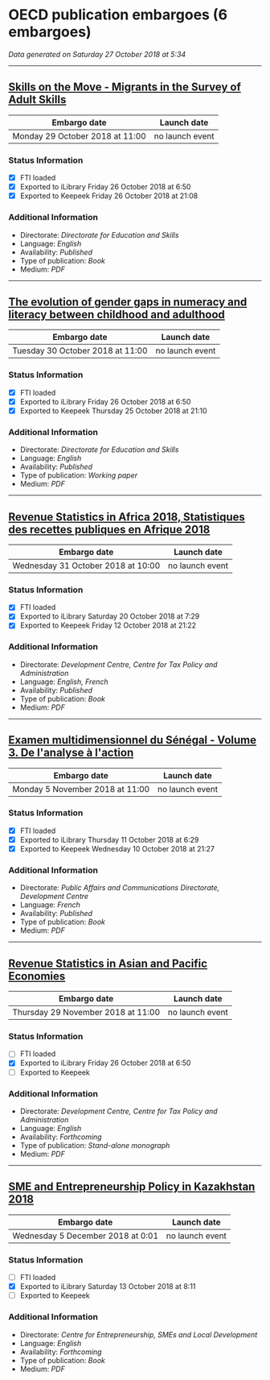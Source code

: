 # OECD publication embargoes (6 embargoes)

*Data generated on Saturday 27 October 2018 at 5:34*

------

## [Skills on the Move - Migrants in the Survey of Adult Skills](https://doi.org/10.1787/9789264307353-en)

Embargo date | Launch date
-------------|------------
Monday 29 October 2018 at 11:00 | no launch event

### Status Information
- [x] FTI loaded 
- [x] Exported to iLibrary Friday 26 October 2018 at 6:50
- [x] Exported to Keepeek Friday 26 October 2018 at 21:08

### Additional Information

* Directorate: *Directorate for Education and Skills*
* Language: *English*
* Availability: *Published*
* Type of publication: *Book*
* Medium: *PDF*

------

## [The evolution of gender gaps in numeracy and literacy between childhood and adulthood](https://doi.org/10.1787/0ff7ae72-en)

Embargo date | Launch date
-------------|------------
Tuesday 30 October 2018 at 11:00 | no launch event

### Status Information
- [x] FTI loaded 
- [x] Exported to iLibrary Friday 26 October 2018 at 6:50
- [x] Exported to Keepeek Thursday 25 October 2018 at 21:10

### Additional Information

* Directorate: *Directorate for Education and Skills*
* Language: *English*
* Availability: *Published*
* Type of publication: *Working paper*
* Medium: *PDF*

------

## [Revenue Statistics in Africa 2018, Statistiques des recettes publiques en Afrique 2018](https://doi.org/10.1787/9789264305885-en-fr)

Embargo date | Launch date
-------------|------------
Wednesday 31 October 2018 at 10:00 | no launch event

### Status Information
- [x] FTI loaded 
- [x] Exported to iLibrary Saturday 20 October 2018 at 7:29
- [x] Exported to Keepeek Friday 12 October 2018 at 21:22

### Additional Information

* Directorate: *Development Centre, Centre for Tax Policy and Administration*
* Language: *English, French*
* Availability: *Published*
* Type of publication: *Book*
* Medium: *PDF*

------

## [Examen multidimensionnel du Sénégal - Volume 3. De l'analyse à l'action](https://doi.org/10.1787/9789264300347-fr)

Embargo date | Launch date
-------------|------------
Monday 5 November 2018 at 11:00 | no launch event

### Status Information
- [x] FTI loaded 
- [x] Exported to iLibrary Thursday 11 October 2018 at 6:29
- [x] Exported to Keepeek Wednesday 10 October 2018 at 21:27

### Additional Information

* Directorate: *Public Affairs and Communications Directorate, Development Centre*
* Language: *French*
* Availability: *Published*
* Type of publication: *Book*
* Medium: *PDF*

------

## [Revenue Statistics in Asian and Pacific Economies](https://doi.org/10.1787/9789264308091-en)

Embargo date | Launch date
-------------|------------
Thursday 29 November 2018 at 11:00 | no launch event

### Status Information
- [ ] FTI loaded
- [x] Exported to iLibrary Friday 26 October 2018 at 6:50
- [ ] Exported to Keepeek

### Additional Information

* Directorate: *Development Centre, Centre for Tax Policy and Administration*
* Language: *English*
* Availability: *Forthcoming*
* Type of publication: *Stand-alone monograph*
* Medium: *PDF*

------

## [SME and Entrepreneurship Policy in Kazakhstan 2018](https://doi.org/10.1787/9789264301450-en)

Embargo date | Launch date
-------------|------------
Wednesday 5 December 2018 at 0:01 | no launch event

### Status Information
- [ ] FTI loaded
- [x] Exported to iLibrary Saturday 13 October 2018 at 8:11
- [ ] Exported to Keepeek

### Additional Information

* Directorate: *Centre for Entrepreneurship, SMEs and Local Development*
* Language: *English*
* Availability: *Forthcoming*
* Type of publication: *Book*
* Medium: *PDF*